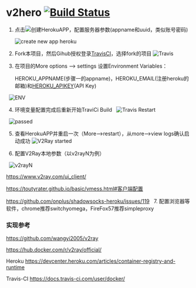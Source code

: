 # v2hero  [![Build Status](https://travis-ci.org/onplus/v2hero.svg?branch=ci)](https://travis-ci.org/onplus/v2hero)

1. 点击[![](https://www.herokucdn.com/deploy/button.png)](https://heroku.com/deploy?template=https://github.com/onplus/heroku_go-getting-started)创建HerokuAPP，配置服务器参数(appname和uuid，类似账号密码)

   ![create new app heroku](https://user-images.githubusercontent.com/31188782/33353392-905c3abe-d4e8-11e7-812a-866f95875ef9.png)

2. Fork本项目，然后Gihub授权登录[TravisCI](https://travis-ci.org/profile)，选择fork的项目
   ![Travis](https://user-images.githubusercontent.com/31188782/33354036-c14d920a-d4eb-11e7-99b4-d7d8816bbef6.png)

3. 在项目的More options --> settings 设置Environment Variables：
   
   HEROKU_APPNAME(步骤一的appname)，HEROKU_EMAIL(注册heroku的邮箱)和[HEROKU_APIKEY](https://dashboard.heroku.com/account)(API Key)
   
   ![ENV](https://user-images.githubusercontent.com/31188782/33354723-2e10d2e6-d4ef-11e7-8d6c-70be5b5eee2a.png)

4. 环境变量配置完成后重新开始TraviCi Build
   ![Travis Restart](https://user-images.githubusercontent.com/31188782/33354474-13d66a40-d4ee-11e7-9016-3196a58df6c1.png)
   
   ![passed](https://user-images.githubusercontent.com/31188782/33358147-c7e5d65c-d501-11e7-8d67-8914c052e56c.png)

5. 查看HerokuAPP并重启一次（More-->restart），从more-->view logs确认启动成功
![V2Ray started](https://user-images.githubusercontent.com/31188782/33355016-94b2902e-d4f0-11e7-85c7-e909491445e6.png)

6. 配置V2Ray本地参数（以v2rayN为例）

   ![v2rayN](https://user-images.githubusercontent.com/31188782/33361465-3b90a2a6-d513-11e7-9ddc-adad7ae829ed.png)

   https://www.v2ray.com/ui_client/
   
   https://toutyrater.github.io/basic/vmess.html#客户端配置

   https://github.com/onplus/shadowsocks-heroku/issues/119
   
7. 配置浏览器等软件，chrome推荐switchyomega，FireFox57推荐simpleproxy  

### 实现参考

https://github.com/wangyi2005/v2ray

https://hub.docker.com/r/v2ray/official/

Heroku
https://devcenter.heroku.com/articles/container-registry-and-runtime

Travis-CI
https://docs.travis-ci.com/user/docker/
